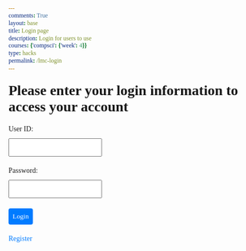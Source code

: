 ```yaml
---
comments: True
layout: base
title: Login page
description: Login for users to use
courses: {'compsci': {'week': 4}}
type: hacks
permalink: /lmc-login
---
```

<html lang="en">
<head>
    <meta charset="UTF-8">
    <meta name="viewport" content="width=device-width, initial-scale=1.0">
    <style>
        /* Apply Times New Roman to all elements, correcting the font family and ensuring consistency */
        * {
            font-family: 'Times New Roman', Times, serif !important; /* Ensure Times New Roman is used */
            margin: 0; /* Reset default margin for all elements */
            padding: 0; /* Reset default padding for all elements */
        }
        body {
            margin: 50px; /* Add custom margin to the body for better layout */
        }
        /* Additional styles to enhance form and text appearance */
        div#titleContainer h1, div.container form p, div.container form a {
            margin: 20px 0; /* Add some spacing around elements for better readability */
        }
        input.userInput, button {
            display: block; /* Make input fields and button block-level for full width */
            margin: 10px 0; /* Add some margin for spacing */
            padding: 8px; /* Add padding for better text visibility and field interaction */
        }
        button {
            cursor: pointer; /* Change cursor to pointer when hovering over the button */
            background-color: #007bff; /* Add a background color to the button */
            color: white; /* Change the button text color to white */
            border: none; /* Remove default border from the button */
            border-radius: 4px; /* Add rounded corners to the button */
        }
        a {
            color: #007bff; /* Style the link color to match the button for consistency */
            text-decoration: none; /* Remove underline from links */
        }
        a:hover {
            text-decoration: underline; /* Add underline on hover for links for better user interaction */
        }
    </style>
    <!-- Removed the external CSS link to ensure Times New Roman is used -->
</head>
<body>
    <div id="titleContainer">
        <h1 id="title">Please enter your login information to access your account</h1>
    </div>
    <div class="container">
        <form id="username" action="javascript:login_user()">
            <p><label>User ID:<input class="userInput" type="text" name="uid" id="uid" required></label></p>
            <p><label>Password:<input class="userInput" type="password" name="password" id="password" required></label></p>
            <p><button type="submit">Login</button></p>
            <a href='{{site.baseurl}}/Signup'>Register</a>
        </form>
    </div>
    <script type="module">
        // JavaScript code for authentication remains the same
    </script>
</body>
</html>


<!-- 
Below JavaScript code is designed to handle user authentication in a web application. It's written to work with a backend server that uses JWT (JSON Web Tokens) for authentication.

The script defines a function when the page loads. This function is triggered when the Login button in the HTML form above is pressed. 
 -->
<script type="module">

    // uri variable and options object are obtained from config.js
    import { uri, options } from '{{site.baseurl}}/assets/js/api/config.js';

    function login_user(){
        // Set Authenticate endpoint
        const url = uri + '/api/users/authenticate';

        // Set the body of the request to include login data from the DOM
        const body = {
            // name: document.getElementById("name").value,
            uid: document.getElementById("uid").value,
            password: document.getElementById("password").value,
            // dob: document.getElementById("dob").value
        };

        // Change options according to Authentication requirements
        const authOptions = {
            ...options, // This will copy all properties from options
            method: 'POST', // Override the method property
            cache: 'no-cache', // Set the cache property
            body: JSON.stringify(body)
        };

        // Fetch JWT
        fetch(url, authOptions)
        .then(response => {
            // handle error response from Web API
            if (!response.ok) {
                if (response.status === 401) {
                    // Unauthorized - Redirect to 401 error page
                    window.location.href = "{{site.baseurl}}/401.html";
                } else if (response.status === 403) {
                    // Forbidden - Redirect to 403 error page
                    window.location.href = "{{site.baseurl}}/403.html";
                } else if (response.status === 400) {
                    // Forbidden - Redirect to 400 error page
                    window.location.href = "{{site.baseurl}}/400.html";
                } else if (response.status === 404) {
                    // Not Found - Redirect to 404 error page
                    window.location.href = "{{site.baseurl}}/404.html";
                } else {
                    // Handle other error responses
                    const errorMsg = 'Login error: ' + response.status;
                    console.log(errorMsg);
                }
                return;
            }
            // Success!!!
            // Redirect to the database page
            window.location.href = "{{site.baseurl}}//sechome";
        })
        // catch fetch errors (ie ACCESS to server blocked)
        .catch(err => {
            console.error(err);
        });
    }
    // Attach login_user to the window object, allowing access to form action
    window.login_user = login_user;
